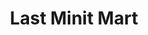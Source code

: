 ---
title: "Last Minit Mart"
url: /new-castle/last-minit-mart-montgomery-avenue/
shop: convenience
---